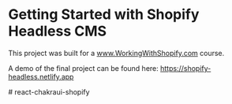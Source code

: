 # Getting Started with Shopify Headless CMS

This project was built for a www.WorkingWithShopify.com course. 

A demo of the final project can be found here: https://shopify-headless.netlify.app

#   r e a c t - c h a k r a u i - s h o p i f y  
 